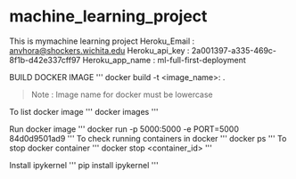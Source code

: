 # machine_learning_project
This is mymachine learning project
Heroku_Email : anvhora@shockers.wichita.edu
Heroku_api_key : 2a001397-a335-469c-8f1b-d42e337cff97
Heroku_app_name : ml-full-first-deployment




BUILD DOCKER IMAGE
'''
docker build -t <image_name>: <tagname> .

> Note : Image name for docker must be lowercase

To list docker image
''' docker images
'''

Run docker image
'''
docker run -p 5000:5000 -e PORT=5000 84d0d9501ad9 
''' 
To check running containers in docker
'''
docker ps 
'''
To stop docker container 
''' 
docker stop <container_id>
'''


Install ipykernel
'''
pip install ipykernel
'''